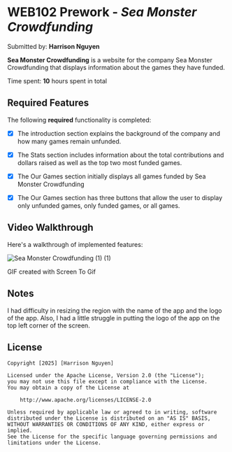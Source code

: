 # WEB102 Prework - *Sea Monster Crowdfunding*

Submitted by: **Harrison Nguyen**

**Sea Monster Crowdfunding** is a website for the company Sea Monster Crowdfunding that displays information about the games they have funded.

Time spent: **10** hours spent in total

## Required Features

The following **required** functionality is completed:

* [X] The introduction section explains the background of the company and how many games remain unfunded.
* [X] The Stats section includes information about the total contributions and dollars raised as well as the top two most funded games.
* [X] The Our Games section initially displays all games funded by Sea Monster Crowdfunding
* [X] The Our Games section has three buttons that allow the user to display only unfunded games, only funded games, or all games.



## Video Walkthrough

Here's a walkthrough of implemented features:

![Sea Monster Crowdfunding (1) (1)](https://github.com/user-attachments/assets/7ae1d588-40be-4e67-9bd0-852d4d5eafd7)


GIF created with Screen To Gif  

## Notes

I had difficulty in resizing the region with the name of the app and the logo of the app. Also, I had a little struggle in putting the logo of the app on the top left corner of the screen.

## License

    Copyright [2025] [Harrison Nguyen]

    Licensed under the Apache License, Version 2.0 (the "License");
    you may not use this file except in compliance with the License.
    You may obtain a copy of the License at

        http://www.apache.org/licenses/LICENSE-2.0

    Unless required by applicable law or agreed to in writing, software
    distributed under the License is distributed on an "AS IS" BASIS,
    WITHOUT WARRANTIES OR CONDITIONS OF ANY KIND, either express or implied.
    See the License for the specific language governing permissions and
    limitations under the License.
